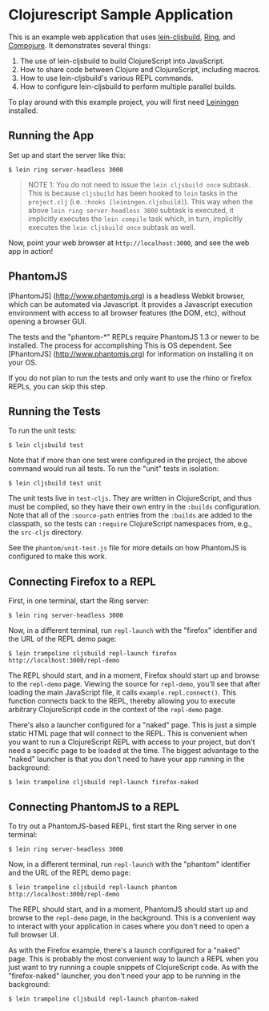 # Clojurescript Sample Application

This is an example web application that uses [lein-cljsbuild][1],
[Ring][2], and [Compojure][3]. It demonstrates several things:

1. The use of lein-cljsbuild to build ClojureScript into JavaScript.
2. How to share code between Clojure and ClojureScript, including macros.
3. How to use lein-cljsbuild's various REPL commands.
4. How to configure lein-cljsbuild to perform multiple parallel builds.

To play around with this example project, you will first need
[Leiningen][4] installed.

## Running the App

Set up and start the server like this:

    $ lein ring server-headless 3000

> NOTE 1: You do not need to issue the `lein cljsbuild once`
> subtask. This is because `cljsbuild` has been hooked to `lein` tasks
> in the `project.clj` (i.e. `:hooks [leiningen.cljsbuild]`). This way
> when the above `lein ring server-headless 3000` subtask is executed,
> it implicitly executes the `lein compile` task which, in turn,
> implicitly executes the `lein cljsbuild once` subtask as well.

Now, point your web browser at `http://localhost:3000`, and see the web app in action!

## PhantomJS

[PhantomJS] (http://www.phantomjs.org) is a headless Webkit browser, which can be automated
via Javascript.  It provides a Javascript execution environment with access to all browser
features (the DOM, etc), without opening a browser GUI.

The tests and the "phantom-*" REPLs require PhantomJS 1.3 or newer to be installed.
The process for accomplishing This is OS dependent.  See [PhantomJS] (http://www.phantomjs.org)
for information on installing it on your OS.

If you do not plan to run the tests and only want to use the rhino or firefox REPLs, you can skip this step.

## Running the Tests

To run the unit tests:

    $ lein cljsbuild test

Note that if more than one test were configured in the project, the above command would
run all tests.  To run the "unit" tests in isolation:

    $ lein cljsbuild test unit

The unit tests live in `test-cljs`.  They are written in ClojureScript, and thus must
be compiled, so they have their own entry in the `:builds` configuration.  Note that
all of the `:source-path` entries from the `:builds` are added to the classpath, so
the tests can `:require` ClojureScript namespaces from, e.g., the `src-cljs` directory.

See the `phantom/unit-test.js` file for more details on how PhantomJS is configured to
make this work.

## Connecting Firefox to a REPL

First, in one terminal, start the Ring server:

    $ lein ring server-headless 3000

Now, in a different terminal, run `repl-launch` with the "firefox" identifier and the URL of the REPL demo page:

    $ lein trampoline cljsbuild repl-launch firefox http://localhost:3000/repl-demo

The REPL should start, and in a moment, Firefox should start up and browse to the `repl-demo`
page.  Viewing the source for `repl-demo`, you'll see that after loading the main JavaScript
file, it calls `example.repl.connect()`.  This function connects back to the REPL, thereby
allowing you to execute arbitrary ClojureScript code in the context of the `repl-demo` page.

There's also a launcher configured for a "naked" page.  This is just a simple static
HTML page that will connect to the REPL.  This is convenient when you want to run
a ClojureScript REPL with access to your project, but don't need a specific page to
be loaded at the time.  The biggest advantage to the "naked" launcher is that you don't
need to have your app running in the background:

    $ lein trampoline cljsbuild repl-launch firefox-naked

## Connecting PhantomJS to a REPL

To try out a PhantomJS-based REPL, first start the Ring server in one terminal:

    $ lein ring server-headless 3000

Now, in a different terminal, run `repl-launch` with the "phantom" identifier and the URL of the REPL demo page:

    $ lein trampoline cljsbuild repl-launch phantom http://localhost:3000/repl-demo

The REPL should start, and in a moment, PhantomJS should start up and browse to the `repl-demo`
page, in the background.  This is a convenient way to interact with your application in cases
where you don't need to open a full browser UI.

As with the Firefox example, there's a launch configured for a "naked" page.  This is probably
the most convenient way to launch a REPL when you just want to try running a couple snippets
of ClojureScript code.  As with the "firefox-naked" launcher, you don't need your app to be
running in the background:

    $ lein trampoline cljsbuild repl-launch phantom-naked

[1]: https://github.com/emezeske/lein-cljsbuild
[2]: https://github.com/mmcgrana/ring
[3]: https://github.com/weavejester/compojure
[4]: https://github.com/technomancy/leiningen

